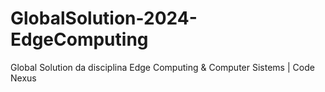 # GlobalSolution-2024-EdgeComputing
Global Solution da disciplina Edge Computing &amp; Computer Sistems | Code Nexus
